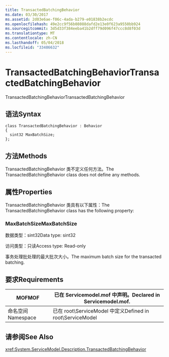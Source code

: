 ```yaml
---
title: TransactedBatchingBehavior
ms.date: 03/30/2017
ms.assetid: 2d03e6ae-f06c-4ada-b279-e01838b2ecdc
ms.openlocfilehash: 49e2cc9f56b08088dafd2e13e0f623a9550bb924
ms.sourcegitcommit: 3d5d33f384eeba41b2dff79d096f47ccc8d8f03d
ms.translationtype: MT
ms.contentlocale: zh-CN
ms.lasthandoff: 05/04/2018
ms.locfileid: "33486632"
---
```

# <a name="transactedbatchingbehavior"></a><span data-ttu-id="12b61-102">TransactedBatchingBehavior</span><span class="sxs-lookup"><span data-stu-id="12b61-102">TransactedBatchingBehavior</span></span>
<span data-ttu-id="12b61-103">TransactedBatchingBehavior</span><span class="sxs-lookup"><span data-stu-id="12b61-103">TransactedBatchingBehavior</span></span>  
  
## <a name="syntax"></a><span data-ttu-id="12b61-104">语法</span><span class="sxs-lookup"><span data-stu-id="12b61-104">Syntax</span></span>  
  
```  
class TransactedBatchingBehavior : Behavior  
{  
  sint32 MaxBatchSize;  
};  
```  
  
## <a name="methods"></a><span data-ttu-id="12b61-105">方法</span><span class="sxs-lookup"><span data-stu-id="12b61-105">Methods</span></span>  
 <span data-ttu-id="12b61-106">TransactedBatchingBehavior 类不定义任何方法。</span><span class="sxs-lookup"><span data-stu-id="12b61-106">The TransactedBatchingBehavior class does not define any methods.</span></span>  
  
## <a name="properties"></a><span data-ttu-id="12b61-107">属性</span><span class="sxs-lookup"><span data-stu-id="12b61-107">Properties</span></span>  
 <span data-ttu-id="12b61-108">TransactedBatchingBehavior 类具有以下属性：</span><span class="sxs-lookup"><span data-stu-id="12b61-108">The TransactedBatchingBehavior class has the following property:</span></span>  
  
### <a name="maxbatchsize"></a><span data-ttu-id="12b61-109">MaxBatchSize</span><span class="sxs-lookup"><span data-stu-id="12b61-109">MaxBatchSize</span></span>  
 <span data-ttu-id="12b61-110">数据类型：sint32</span><span class="sxs-lookup"><span data-stu-id="12b61-110">Data type: sint32</span></span>  
  
 <span data-ttu-id="12b61-111">访问类型：只读</span><span class="sxs-lookup"><span data-stu-id="12b61-111">Access type: Read-only</span></span>  
  
 <span data-ttu-id="12b61-112">事务处理批处理的最大批次大小。</span><span class="sxs-lookup"><span data-stu-id="12b61-112">The maximum batch size for the transacted batching.</span></span>  
  
## <a name="requirements"></a><span data-ttu-id="12b61-113">要求</span><span class="sxs-lookup"><span data-stu-id="12b61-113">Requirements</span></span>  
  
|<span data-ttu-id="12b61-114">MOF</span><span class="sxs-lookup"><span data-stu-id="12b61-114">MOF</span></span>|<span data-ttu-id="12b61-115">已在 Servicemodel.mof 中声明。</span><span class="sxs-lookup"><span data-stu-id="12b61-115">Declared in Servicemodel.mof.</span></span>|  
|---------|-----------------------------------|  
|<span data-ttu-id="12b61-116">命名空间</span><span class="sxs-lookup"><span data-stu-id="12b61-116">Namespace</span></span>|<span data-ttu-id="12b61-117">已在 root\ServiceModel 中定义</span><span class="sxs-lookup"><span data-stu-id="12b61-117">Defined in root\ServiceModel</span></span>|  
  
## <a name="see-also"></a><span data-ttu-id="12b61-118">请参阅</span><span class="sxs-lookup"><span data-stu-id="12b61-118">See Also</span></span>  
 <xref:System.ServiceModel.Description.TransactedBatchingBehavior>
